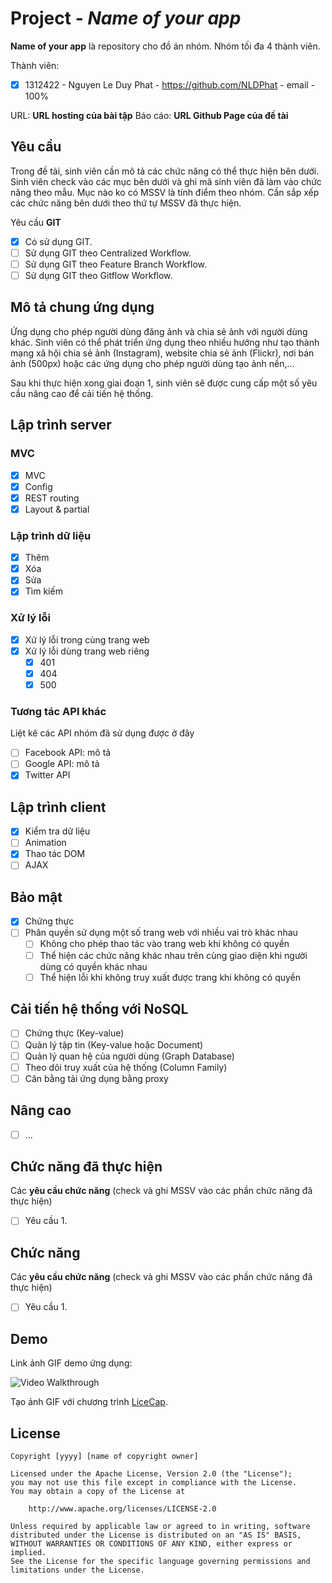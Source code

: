 # Project - *Name of your app*

**Name of your app** là repository cho đồ án nhóm. Nhóm tối đa 4 thành viên.

Thành viên:
* [X] 1312422 - Nguyen Le Duy Phat - https://github.com/NLDPhat - email                                                      - 100%

URL: **URL hosting của bài tập**
Báo cáo: **URL Github Page của đề tài**

## Yêu cầu

Trong đề tài, sinh viên cần mô tả các chức năng có thể thực hiện bên dưới. Sinh viên check vào các mục bên dưới và ghi mã sinh viên đã làm vào chức năng theo mẫu. Mục nào ko có MSSV là tính điểm theo nhóm. Cần sắp xếp các chức năng bên dưới theo thứ tự MSSV đã thực hiện.

Yêu cầu **GIT**
* [X] Có sử dụng GIT.
* [ ] Sử dụng GIT theo Centralized Workflow.
* [ ] Sử dụng GIT theo Feature Branch Workflow.
* [ ] Sử dụng GIT theo Gitflow Workflow.

## Mô tả chung ứng dụng
Ứng dụng cho phép người dùng đăng ảnh và chia sẻ ảnh với người dùng khác. Sinh viên có thể phát triển ứng dụng theo nhiều hướng như tạo thành mạng xã hội chia sẻ ảnh (Instagram), website chia sẻ ảnh (Flickr), nơi bán ảnh (500px) hoặc các ứng dụng cho phép người dùng tạo ảnh nền,...

Sau khi thực hiện xong giai đoạn 1, sinh viên sẽ được cung cấp một số yêu cầu nâng cao để cải tiến hệ thống.

## Lập trình server
### MVC
* [X] MVC 
* [X] Config
* [X] REST routing
* [X] Layout & partial

### Lập trình dữ liệu
* [X] Thêm 
* [X] Xóa 
* [X] Sửa 
* [X] Tìm kiếm 

### Xử lý lỗi
* [X] Xử lý lỗi trong cùng trang web 
* [X] Xử lý lỗi dùng trang web riêng 
   * [X] 401 
   * [X] 404 
   * [X] 500 

### Tương tác API khác
Liệt kê các API nhóm đã sử dụng được ở đây
* [ ] Facebook API: mô tả 
* [ ] Google API: mô tả 
* [X] Twitter API

## Lập trình client
* [X] Kiểm tra dữ liệu
* [ ] Animation
* [X] Thao tác DOM 
* [ ] AJAX 

## Bảo mật
* [X] Chứng thực 
* [ ] Phân quyền sử dụng một số trang web với nhiều vai trò khác nhau 
   * [ ] Không cho phép thao tác vào trang web khi không có quyền 
   * [ ] Thể hiện các chức năng khác nhau trên cùng giao diện khi người dùng có quyền khác nhau 
   * [ ] Thể hiện lỗi khi không truy xuất được trang khi không có quyền 

## Cải tiến hệ thống với NoSQL
* [ ] Chứng thực (Key-value)
* [ ] Quản lý tập tin (Key-value hoặc Document)
* [ ] Quản lý quan hệ của người dùng (Graph Database)
* [ ] Theo dõi truy xuất của hệ thống (Column Family)
* [ ] Cân bằng tải ứng dụng bằng proxy

## Nâng cao
* [ ] ...

## Chức năng đã thực hiện
Các **yêu cầu chức năng** (check và ghi MSSV vào các phần chức năng đã thực hiện)
* [ ] Yêu cầu 1. 

## Chức năng
Các **yêu cầu chức năng** (check và ghi MSSV vào các phần chức năng đã thực hiện)
* [ ] Yêu cầu 1. 


## Demo

Link ảnh GIF demo ứng dụng:

![Video Walkthrough](demo.gif)

Tạo ảnh GIF với chương trình [LiceCap](http://www.cockos.com/licecap/).


## License

    Copyright [yyyy] [name of copyright owner]

    Licensed under the Apache License, Version 2.0 (the "License");
    you may not use this file except in compliance with the License.
    You may obtain a copy of the License at

        http://www.apache.org/licenses/LICENSE-2.0

    Unless required by applicable law or agreed to in writing, software
    distributed under the License is distributed on an "AS IS" BASIS,
    WITHOUT WARRANTIES OR CONDITIONS OF ANY KIND, either express or implied.
    See the License for the specific language governing permissions and
    limitations under the License.

